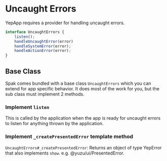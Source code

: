 # Uncaught Errors

YepApp requires a provider for handling uncaught errors.

```typescript
interface UncaughtErrors {
    listen();
    handleUncaughtError(error)
    handleSystemError(error);
    handleActionError(error);
}
```

## Base Class
Spak comes bundled with a base class `UncaughtErrors` which you can extend for app specific behavior.
It does most of the work for you, but the sub class must implement 2 methods.

### Implement `listen`
This is called by the application when the app is ready for uncaught errors to listen for anything thrown by the application.

### Implement `_createPresentedError` template method
`UncaughtErrors#_createPresentedError`: Returns an object of type YepError that also implements `show`. e.g. @yuzu/ui/PresentedError.
